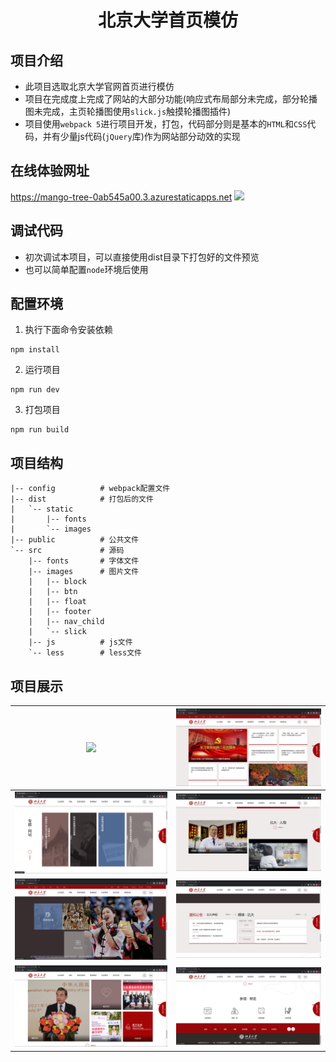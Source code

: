 <h1 align="center">北京大学首页模仿</h1>

## 项目介绍
- 此项目选取北京大学官网首页进行模仿
- 项目在完成度上完成了网站的大部分功能(响应式布局部分未完成，部分轮播图未完成，主页轮播图使用`slick.js`触摸轮播图插件)
- 项目使用`webpack 5`进行项目开发，打包，代码部分则是基本的`HTML`和`CSS`代码，并有少量js代码(`jQuery`库)作为网站部分动效的实现

## 在线体验网址
https://mango-tree-0ab545a00.3.azurestaticapps.net
![](https://raw.githubusercontent.com/pepedd864/cdn-repos/main/img/67ca64e7c090b7467cf74d13af90b90d.gif)

## 调试代码
- 初次调试本项目，可以直接使用dist目录下打包好的文件预览
- 也可以简单配置`node`环境后使用
## 配置环境

1. 执行下面命令安装依赖
```
npm install
```
2. 运行项目
```
npm run dev
```
3. 打包项目
```
npm run build
```
## 项目结构
```
|-- config          # webpack配置文件
|-- dist            # 打包后的文件
|   `-- static
|       |-- fonts
|       `-- images
|-- public          # 公共文件
`-- src             # 源码
    |-- fonts       # 字体文件
    |-- images      # 图片文件
    |   |-- block
    |   |-- btn
    |   |-- float
    |   |-- footer
    |   |-- nav_child
    |   `-- slick
    |-- js          # js文件
    `-- less        # less文件
```

## 项目展示

| ![](https://raw.githubusercontent.com/pepedd864/cdn-repos/main/img/bff12feada8377b13173d54943747896.png) | ![](https://raw.githubusercontent.com/pepedd864/cdn-repos/main/img/e5a4e4d0c2312125f550d3a6f8f74a16.png) |
| ------------------------------------------------------------ | ------------------------------------------------------------ |
| ![](https://raw.githubusercontent.com/pepedd864/cdn-repos/main/img/4bc75600e71506e5ab9a6241f8492df5.png) | ![](https://raw.githubusercontent.com/pepedd864/cdn-repos/main/img/5e62437fdad937d1471f466e7ca9eff5.png) |
| ![](https://raw.githubusercontent.com/pepedd864/cdn-repos/main/img/b3cae15031438a3fd120b5bff192fba5.png) | ![](https://raw.githubusercontent.com/pepedd864/cdn-repos/main/img/d76770bd63fa99bdfb68deaa3676c03b.png) |
| ![](https://raw.githubusercontent.com/pepedd864/cdn-repos/main/img/f8da61c9571190b3059e8c06d28ec65a.png) | ![](https://raw.githubusercontent.com/pepedd864/cdn-repos/main/img/d0f3c63b4a95405d45648b5ebe3a2df4.png) |

